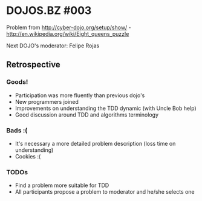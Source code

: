 DOJOS.BZ #003
=============

Problem from http://cyber-dojo.org/setup/show/ - http://en.wikipedia.org/wiki/Eight_queens_puzzle

Next DOJO's moderator: Felipe Rojas

Retrospective
-------------

### Goods!
* Participation was more fluently than previous dojo's
* New programmers joined
* Improvements on understanding the TDD dynamic (with Uncle Bob help)
* Good discussion around TDD and algorithms terminology

### Bads :(
* It's necessary a more detailed problem description (loss time on understanding)
* Cookies :(

### TODOs
* Find a problem more suitable for TDD 
* All participants propose a problem to moderator and he/she selects one
